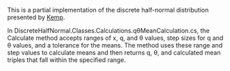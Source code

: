 ﻿This is a partial implementation of the discrete half-normal distribution presented by [Kemp](https://link.springer.com/chapter/10.1007/978-0-8176-4626-4_27).

In DiscreteHalfNormal.Classes.Calculations.qθMeanCalculation.cs, the Calculate method accepts ranges of x, q, and θ values, step sizes for q and θ values, and a tolerance for
the means. The method uses these range and step values to calculate means and then returns q, θ, and calculated mean triples that fall within the specified range.
